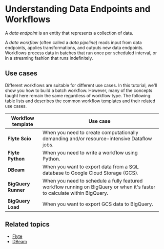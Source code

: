 # Understanding Data Endpoints and Workflows


A _data endpoint_ is an entity that represents a collection of data.

A _data workflow_ (often called a _data pipeline_) reads input from data endpoints, applies transformations, and outputs new data endpoints. Workflows process data in batches that run once per scheduled interval, or in a streaming fashion that runs indefinitely.

## Use cases

Different workflows are suitable for different use cases. In this tutorial, we'll show you how to build a batch workflow. However, many of the concepts taught here remain the same regardless of workflow type. The following table lists and describes the common workflow templates and their related use cases.

|**Workflow template**|**Use case**|
|----|----|
|**Flyte Scio**|When you need to create computationally demanding and/or resource-intensive Dataflow jobs.|
|**Flyte Python**|When you need to write a workflow using Python.|
|**DBeam**|When you want to export data from a SQL database to Google Cloud Storage (GCS).|
|**BigQuery Runner**|When you need to schedule a fully featured workflow running on BigQuery or when it's faster to calculate within BigQuery.|
|**BigQuery Load**|When you want to export GCS data to BigQuery.|

## Related topics

- [Flyte](https://flyte.org/)
- [DBeam](https://github.com/spotify/dbeam#readme)
